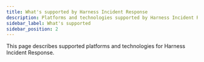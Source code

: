 ```yaml
---
title: What's supported by Harness Incident Response
description: Platforms and technologies supported by Harness Incident Response
sidebar_label: What's supported
sidebar_position: 2
---
```


This page describes supported platforms and technologies for Harness Incident Response.
